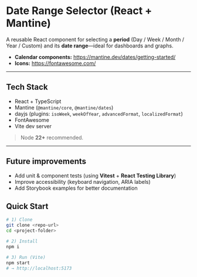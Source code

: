 # Date Range Selector (React + Mantine)

A reusable React component for selecting a **period** (Day / Week / Month / Year / Custom) and its **date range**—ideal for dashboards and graphs.

- **Calendar components:** https://mantine.dev/dates/getting-started/
- **Icons:** https://fontawesome.com/

---

## Tech Stack

- React + TypeScript
- Mantine (`@mantine/core`, `@mantine/dates`)
- dayjs (plugins: `isoWeek`, `weekOfYear`, `advancedFormat`, `localizedFormat`)
- FontAwesome
- Vite dev server

> Node **22+** recommended.

---

## Future improvements

- Add unit & component tests (using **Vitest** + **React Testing Library**)
- Improve accessibility (keyboard navigation, ARIA labels)
- Add Storybook examples for better documentation

## Quick Start

```bash
# 1) Clone
git clone <repo-url>
cd <project-folder>

# 2) Install
npm i

# 3) Run (Vite)
npm start
# → http://localhost:5173
```
